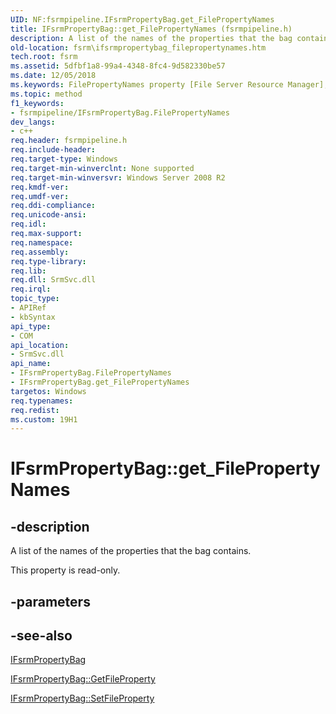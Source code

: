 ```yaml
---
UID: NF:fsrmpipeline.IFsrmPropertyBag.get_FilePropertyNames
title: IFsrmPropertyBag::get_FilePropertyNames (fsrmpipeline.h)
description: A list of the names of the properties that the bag contains.
old-location: fsrm\ifsrmpropertybag_filepropertynames.htm
tech.root: fsrm
ms.assetid: 5dfbf1a8-99a4-4348-8fc4-9d582330be57
ms.date: 12/05/2018
ms.keywords: FilePropertyNames property [File Server Resource Manager], FilePropertyNames property [File Server Resource Manager],IFsrmPropertyBag interface, IFsrmPropertyBag interface [File Server Resource Manager],FilePropertyNames property, IFsrmPropertyBag.FilePropertyNames, IFsrmPropertyBag.get_FilePropertyNames, IFsrmPropertyBag::FilePropertyNames, IFsrmPropertyBag::get_FilePropertyNames, fs.ifsrmpropertybag_filepropertynames, fsrm.ifsrmpropertybag_filepropertynames, fsrmpipeline/IFsrmPropertyBag::FilePropertyNames, fsrmpipeline/IFsrmPropertyBag::get_FilePropertyNames, get_FilePropertyNames
ms.topic: method
f1_keywords:
- fsrmpipeline/IFsrmPropertyBag.FilePropertyNames
dev_langs:
- c++
req.header: fsrmpipeline.h
req.include-header: 
req.target-type: Windows
req.target-min-winverclnt: None supported
req.target-min-winversvr: Windows Server 2008 R2
req.kmdf-ver: 
req.umdf-ver: 
req.ddi-compliance: 
req.unicode-ansi: 
req.idl: 
req.max-support: 
req.namespace: 
req.assembly: 
req.type-library: 
req.lib: 
req.dll: SrmSvc.dll
req.irql: 
topic_type:
- APIRef
- kbSyntax
api_type:
- COM
api_location:
- SrmSvc.dll
api_name:
- IFsrmPropertyBag.FilePropertyNames
- IFsrmPropertyBag.get_FilePropertyNames
targetos: Windows
req.typenames: 
req.redist: 
ms.custom: 19H1
---
```


# IFsrmPropertyBag::get_FilePropertyNames


## -description


A list of the names of the properties that the bag contains.

This property is read-only.


## -parameters


## -see-also




<a href="https://docs.microsoft.com/previous-versions/windows/desktop/api/fsrmpipeline/nn-fsrmpipeline-ifsrmpropertybag">IFsrmPropertyBag</a>



<a href="https://docs.microsoft.com/previous-versions/windows/desktop/api/fsrmpipeline/nf-fsrmpipeline-ifsrmpropertybag-getfileproperty">IFsrmPropertyBag::GetFileProperty</a>



<a href="https://docs.microsoft.com/previous-versions/windows/desktop/api/fsrmpipeline/nf-fsrmpipeline-ifsrmpropertybag-setfileproperty">IFsrmPropertyBag::SetFileProperty</a>
 

 

